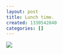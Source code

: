 ```yaml
---
layout: post
title: Lunch time.
created: 1330542840
categories: []
---
```

<img src="http://28.media.tumblr.com/tumblr_m1b9r6HFx61rsr8w3o1_500.jpg"/><br/><br/>
